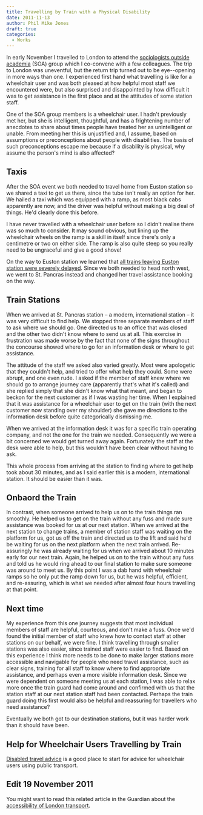 ```yaml
---
title: Travelling by Train with a Physical Disability
date: 2011-11-13
author: Phil Mike Jones
draft: true
categories:
  - Works
---
```


In early November I travelled to London to attend the [sociologists outside academia](http://www.britsoc.co.uk/specialisms/SOA.htm) (SOA) group which I co-convene with a few colleagues. The trip to London was uneventful, but the return trip turned out to be eye--opening in more ways than one. I experienced first hand what travelling is like for a wheelchair user and was both pleased at how helpful most staff we encountered were, but also surprised and disappointed by how difficult it was to get assistance in the first place and at the attitudes of some station staff.


One of the SOA group members is a wheelchair user. I hadn't previously met her, but she is intelligent, thoughtful, and has a frightening number of anecdotes to share about times people have treated her as unintelligent or unable. From meeting her this is unjustified and, I assume, based on assumptions or preconceptions about people with disabilities. The basis of such preconceptions escape me because if a disability is physical, why assume the person's mind is also affected?

## Taxis

After the SOA event we both needed to travel home from Euston station so we shared a taxi to get us there, since the tube isn't really an option for her. We hailed a taxi which was equipped with a ramp, as most black cabs apparently are now, and the driver was helpful without making a big deal of things. He'd clearly done this before.

I have never travelled with a wheelchair user before so I didn't realise there was so much to consider. It may sound obvious, but lining up the wheelchair wheels on the ramp is a skill in itself since there's only a centimetre or two on either side. The ramp is also quite steep so you really need to be ungraceful and give a good shove!

On the way to Euston station we learned that [all trains leaving Euston station were severely delayed](http://www.bbc.co.uk/news/uk-england-london-15606676). Since we both needed to head north west, we went to St. Pancras instead and changed her travel assistance booking on the way.

## Train Stations

When we arrived at St. Pancras station &#8211; a modern, international station &#8211; it was very difficult to find help. We stopped three separate members of staff to ask where we should go. One directed us to an office that was closed and the other two didn't know where to send us at all. This exercise in frustration was made worse by the fact that none of the signs throughout the concourse showed where to go for an information desk or where to get assistance.

The attitude of the staff we asked also varied greatly. Most were apologetic that they couldn't help, and tried to offer what help they could. Some were abrupt, and one even rude. I asked if the member of staff knew where we should go to arrange journey care (apparently that's what it's called) and she replied simply that she didn't know what that meant, and began to beckon for the next customer as if I was wasting her time. When I explained that it was assistance for a wheelchair user to get on the train (with the next customer now standing over my shoulder) she gave me directions to the information desk before quite categorically dismissing me.

When we arrived at the information desk it was for a specific train operating company, and not the one for the train we needed. Consequently we were a bit concerned we would get turned away again. Fortunately the staff at the desk were able to help, but this wouldn't have been clear without having to ask.

This whole process from arriving at the station to finding where to get help took about 30 minutes, and as I said earlier this is a modern, international station. It should be easier than it was.

## Onbaord the Train

In contrast, when someone arrived to help us on to the train things ran smoothly. He helped us to get on the train without any fuss and made sure assistance was booked for us at our next station. When we arrived at the next station to change trains, a member of station staff was waiting on the platform for us, got us off the train and directed us to the lift and said he'd be waiting for us on the next platform when the next train arrived. Re-assuringly he was already waiting for us when we arrived about 10 minutes early for our next train. Again, he helped us on to the train without any fuss and told us he would ring ahead to our final station to make sure someone was around to meet us. By this point I was a dab hand with wheelchair ramps so he only put the ramp down for us, but he was helpful, efficient, and re-assuring, which is what we needed after almost four hours travelling at that point.

## Next time

My experience from this one journey suggests that most individual members of staff are helpful, courteous, and don't make a fuss. Once we'd found the initial member of staff who knew how to contact staff at other stations on our behalf, we were fine. I think travelling through smaller stations was also easier, since trained staff were easier to find. Based on this experience I think more needs to be done to make larger stations more accessible and navigable for people who need travel assistance, such as clear signs, training for all staff to know where to find appropriate assistance, and perhaps even a more visible information desk. Since we were dependent on someone meeting us at each station, I was able to relax more once the train guard had come around and confirmed with us that the station staff at our next station staff had been contacted. Perhaps the train guard doing this first would also be helpful and reassuring for travellers who need assistance?

Eventually we both got to our destination stations, but it was harder work than it should have been.

## Help for Wheelchair Users Travelling by Train

[Disabled travel advice](http://www.disabledtraveladvice.co.uk/train-travel-for-wheel-chair-users.html) is a good place to start for advice for wheelchair users using public transport.

## Edit 19 November 2011

You might want to read this related article in the Guardian about the [accessibility of London transport](http://www.guardian.co.uk/society/2011/nov/17/paralympics-disabled-travel-access).
